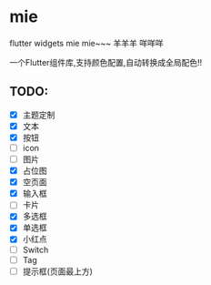 # mie

flutter widgets mie mie~~~
羊羊羊 咩咩咩

一个Flutter组件库,支持颜色配置,自动转换成全局配色!!


## TODO:

- [x] 主题定制
- [X] 文本
- [x] 按钮
- [ ] icon
- [ ] 图片
- [x] 占位图
- [x] 空页面
- [x] 输入框
- [ ] 卡片
- [x] 多选框
- [x] 单选框
- [x] 小红点
- [ ] Switch
- [ ] Tag
- [ ] 提示框(页面最上方)
